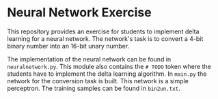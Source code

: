 # Neural Network Exercise

This repository provides an exercise for students to implement delta learning for a neural network.
The network's task is to convert a 4-bit binary number into an 16-bit unary number.

The implementation of the neural network can be found in ```neuralnetwork.py```.
This module also contains the ```# TODO``` token where the students have to implement the delta learning algorithm.
In ```main.py``` the network for the conversion task is built. This network is a simple perceptron.
The training samples can be found in ```bin2un.txt```.